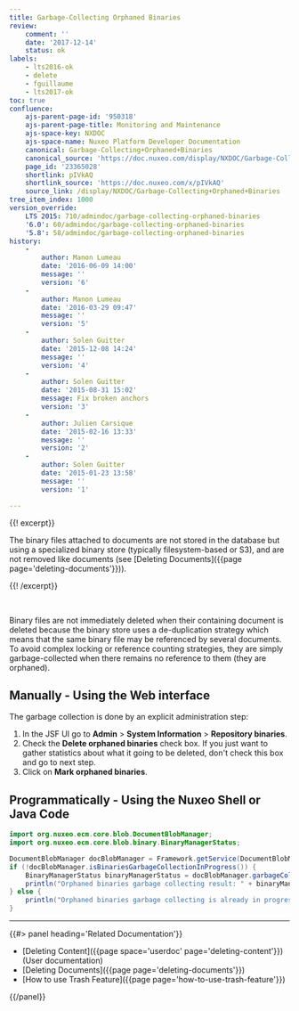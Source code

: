 ```yaml
---
title: Garbage-Collecting Orphaned Binaries
review:
    comment: ''
    date: '2017-12-14'
    status: ok
labels:
    - lts2016-ok
    - delete
    - fguillaume
    - lts2017-ok
toc: true
confluence:
    ajs-parent-page-id: '950318'
    ajs-parent-page-title: Monitoring and Maintenance
    ajs-space-key: NXDOC
    ajs-space-name: Nuxeo Platform Developer Documentation
    canonical: Garbage-Collecting+Orphaned+Binaries
    canonical_source: 'https://doc.nuxeo.com/display/NXDOC/Garbage-Collecting+Orphaned+Binaries'
    page_id: '23365028'
    shortlink: pIVkAQ
    shortlink_source: 'https://doc.nuxeo.com/x/pIVkAQ'
    source_link: /display/NXDOC/Garbage-Collecting+Orphaned+Binaries
tree_item_index: 1000
version_override:
    LTS 2015: 710/admindoc/garbage-collecting-orphaned-binaries
    '6.0': 60/admindoc/garbage-collecting-orphaned-binaries
    '5.8': 58/admindoc/garbage-collecting-orphaned-binaries
history:
    -
        author: Manon Lumeau
        date: '2016-06-09 14:00'
        message: ''
        version: '6'
    -
        author: Manon Lumeau
        date: '2016-03-29 09:47'
        message: ''
        version: '5'
    -
        author: Solen Guitter
        date: '2015-12-08 14:24'
        message: ''
        version: '4'
    -
        author: Solen Guitter
        date: '2015-08-31 15:02'
        message: Fix broken anchors
        version: '3'
    -
        author: Julien Carsique
        date: '2015-02-16 13:33'
        message: ''
        version: '2'
    -
        author: Solen Guitter
        date: '2015-01-23 13:58'
        message: ''
        version: '1'

---
```

{{! excerpt}}

The binary files attached to documents are not stored in the database but using a specialized binary store (typically filesystem-based or S3), and are not removed like documents (see [Deleting Documents]({{page page='deleting-documents'}})).

{{! /excerpt}}

&nbsp;

Binary files are not immediately deleted when their containing document is deleted because the binary store uses a de-duplication strategy which means that the same binary file may be referenced by several documents. To avoid complex locking or reference counting strategies, they are simply garbage-collected when there remains no reference to them (they are orphaned).

## Manually - Using the Web interface

The garbage collection is done by an explicit administration step:

1.  In the JSF UI go to **Admin** > **System Information** > **Repository binaries**.
2.  Check the **Delete orphaned binaries** check box. If you just want to gather statistics about what it going to be deleted, don't check this box and go to next step.
3.  Click on **Mark orphaned binaries**.

## Programmatically - Using the Nuxeo Shell or Java Code

```java
import org.nuxeo.ecm.core.blob.DocumentBlobManager;
import org.nuxeo.ecm.core.blob.binary.BinaryManagerStatus;

DocumentBlobManager docBlobManager = Framework.getService(DocumentBlobManager.class);
if (!docBlobManager.isBinariesGarbageCollectionInProgress()) {
    BinaryManagerStatus binaryManagerStatus = docBlobManager.garbageCollectBinaries(true);
    println("Orphaned binaries garbage collecting result: " + binaryManagerStatus);
} else {
    println("Orphaned binaries garbage collecting is already in progress.");
}

```

* * *

<div class="row" data-equalizer data-equalize-on="medium"><div class="column medium-6">{{#> panel heading='Related Documentation'}}

- [Deleting Content]({{page space='userdoc' page='deleting-content'}}) (User documentation)
- [Deleting Documents]({{page page='deleting-documents'}})
- [How to use Trash Feature]({{page page='how-to-use-trash-feature'}})

{{/panel}}</div><div class="column medium-6">
</div></div>
